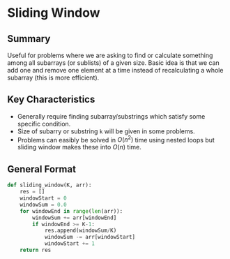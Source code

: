 # Sliding Window
## Summary
Useful for problems where we are asking to find or calculate something among all subarrays (or sublists) of a given size. Basic idea is that we can add one and remove one element at a time instead of recalculating a whole subarray (this is more efficient).
## Key Characteristics
- Generally require finding subarray/substrings which satisfy some specific condition.
- Size of subarry or substring `k` will be given in some problems.
- Problems can easibly be solved in $O(n^2)$ time using nested loops but sliding window makes these into $O(n)$ time.
## General Format
```python
def sliding_window(K, arr):
    res = []
    windowStart = 0
    windowSum = 0.0
    for windowEnd in range(len(arr)):
        windowSum += arr[windowEnd]
        if windowEnd >= K-1:
            res.append(windowSum/K)
            windowSum -= arr[windowStart]
            windowStart += 1
    return res
```